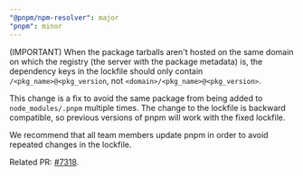```yaml
---
"@pnpm/npm-resolver": major
"pnpm": minor
---
```


(IMPORTANT) When the package tarballs aren't hosted on the same domain on which the registry (the server with the package metadata) is, the dependency keys in the lockfile should only contain `/<pkg_name>@<pkg_version`, not `<domain>/<pkg_name>@<pkg_version>`.

This change is a fix to avoid the same package from being added to `node_modules/.pnpm` multiple times. The change to the lockfile is backward compatible, so previous versions of pnpm will work with the fixed lockfile.

We recommend that all team members update pnpm in order to avoid repeated changes in the lockfile.

Related PR: [#7318](https://github.com/pnpm/pnpm/pull/7318).
